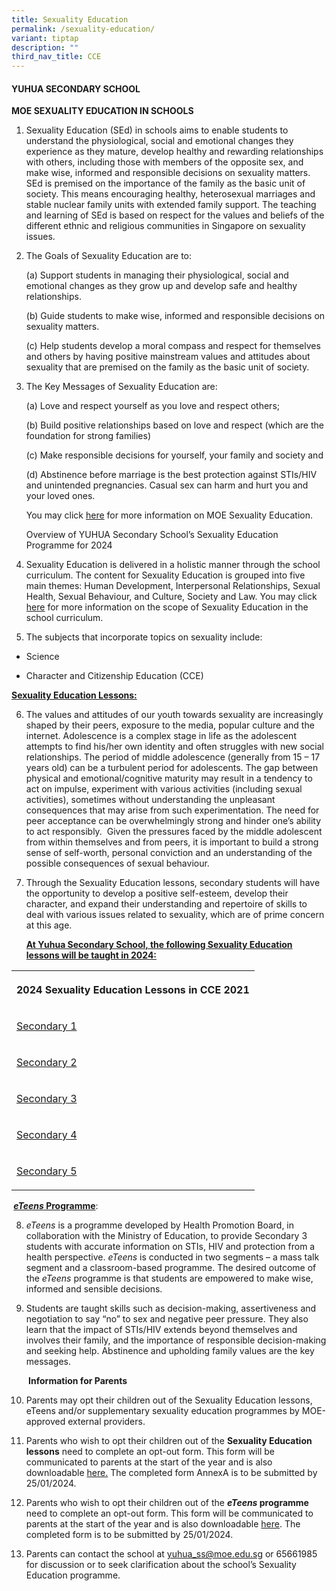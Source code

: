 ```yaml
---
title: Sexuality Education
permalink: /sexuality-education/
variant: tiptap
description: ""
third_nav_title: CCE
---
```

<h4><strong>YUHUA SECONDARY SCHOOL</strong></h4>
<p><strong>MOE SEXUALITY EDUCATION IN SCHOOLS</strong>
</p>
<ol data-tight="true" class="tight">
<li>
<p>Sexuality Education (SEd) in schools aims to enable students to understand
the physiological, social and emotional changes they experience as they
mature, develop healthy and rewarding relationships with others, including
those with members of the opposite sex, and make wise, informed and responsible
decisions on sexuality matters. SEd is premised on the importance of the
family as the basic unit of society. This means encouraging healthy, heterosexual
marriages and stable nuclear family units with extended family support.
The teaching and learning of SEd is based on respect for the values and
beliefs of the different ethnic and religious communities in Singapore
on sexuality issues.</p>
</li>
<li>
<p>The Goals of Sexuality Education are to:</p>
<p>(a) Support students in managing their physiological, social and emotional
changes as they grow up and develop safe and healthy relationships.</p>
<p>(b) Guide students to make wise, informed and responsible decisions on
sexuality matters.</p>
<p>(c) Help students develop a moral compass and respect for themselves and
others by having positive mainstream values and attitudes about sexuality
that are premised on the family as the basic unit of society.</p>
</li>
<li>
<p>The Key Messages of Sexuality Education are:&nbsp;</p>
<p>(a) Love and respect yourself as you love and respect others;</p>
<p>(b) Build positive relationships based on love and respect (which are
the foundation for strong families)</p>
<p>(c) Make responsible decisions for yourself, your family and society and</p>
<p>(d) Abstinence before marriage is the best protection against STIs/HIV
and unintended pregnancies. Casual sex can harm and hurt you and your loved
ones.&nbsp;</p>
<p>You may click <a href="https://go.gov.sg/moe-sexuality-education" rel="noopener nofollow" target="_blank">here</a> for
more information on MOE Sexuality Education.&nbsp;</p>
<p>Overview of YUHUA Secondary School’s Sexuality Education Programme for
2024</p>
</li>
<li>
<p>Sexuality Education is delivered in a holistic manner through the school
curriculum. The content for Sexuality Education is grouped into five main
themes: Human Development, Interpersonal Relationships, Sexual Health,
Sexual Behaviour, and Culture, Society and Law. You may click <a href="https://go.gov.sg/moe-sexuality-education-scope" rel="noopener nofollow" target="_blank">here</a> for
more information on the scope of Sexuality Education in the school curriculum.</p>
</li>
<li>
<p>The subjects that incorporate topics on sexuality include:</p>
</li>
</ol>
<ul data-tight="true" class="tight">
<li>
<p>Science</p>
</li>
<li>
<p>Character and Citizenship Education (CCE)</p>
</li>
</ul>
<p><strong><u>Sexuality Education Lessons:</u></strong>
</p>
<ol start="6" data-tight="true" class="tight">
<li>
<p>The values and attitudes of our youth towards sexuality are increasingly
shaped by their peers, exposure to the media, popular culture and the internet.
Adolescence is a complex stage in life as the adolescent attempts to find
his/her own identity and often struggles with new social relationships.
The period of middle adolescence (generally from 15 – 17 years old) can
be a turbulent period for adolescents. The gap between physical and emotional/cognitive
maturity may result in a tendency to act on impulse, experiment with various
activities (including sexual activities), sometimes without understanding
the unpleasant consequences that may arise from such experimentation. The
need for peer acceptance can be overwhelmingly strong and hinder one’s
ability to act responsibly.&nbsp; Given the pressures faced by the middle
adolescent from within themselves and from peers, it is important to build
a strong sense of self-worth, personal conviction and an understanding
of the possible consequences of sexual behaviour.</p>
</li>
<li>
<p>Through the Sexuality Education lessons, secondary students will have
the opportunity to develop a positive self-esteem, develop their character,
and expand their understanding and repertoire of skills to deal with various
issues related to sexuality, which are of prime concern at this age.</p>
<p></p>
<p><strong><u>At Yuhua Secondary School, the following Sexuality Education lessons will be taught in 2024:</u></strong>
</p>
</li>
</ol>
<table style="minWidth: 25px">
<colgroup>
<col>
</colgroup>
<tbody>
<tr>
<th rowspan="1" colspan="1">
<p><strong>2024 Sexuality Education Lessons in CCE 2021</strong>
</p>
</th>
</tr>
<tr>
<td rowspan="1" colspan="1">
<p><a href="/files/2024_Info_on_SEd_for_Secondary_1.pdf" rel="noopener nofollow" target="_blank">Secondary 1</a>
</p>
</td>
</tr>
<tr>
<td rowspan="1" colspan="1">
<p><a href="/files/2024_Info_on_SEd_for_Secondary_2.pdf" rel="noopener nofollow" target="_blank">Secondary 2</a>
</p>
</td>
</tr>
<tr>
<td rowspan="1" colspan="1">
<p><a href="/files/2024_Info_on_SEd_for_Secondary_3.pdf" rel="noopener nofollow" target="_blank">Secondary 3</a>
</p>
</td>
</tr>
<tr>
<td rowspan="1" colspan="1">
<p><a href="/files/2024_Info_on_SEd_for_Secondary_4.pdf" rel="noopener nofollow" target="_blank">Secondary 4</a>
</p>
</td>
</tr>
<tr>
<td rowspan="1" colspan="1">
<p><a href="/files/2024_Info_on_SEd_for_Secondary_5.pdf" rel="noopener nofollow" target="_blank">Secondary 5</a>
</p>
</td>
</tr>
</tbody>
</table>
<p><strong>&nbsp;<em><u>eTeens</u></em><u> Programme</u></strong>:</p>
<ol start="8" data-tight="true" class="tight">
<li>
<p><em>eTeens</em> is a programme developed by Health Promotion Board, in
collaboration with the Ministry of Education, to provide Secondary 3 students
with accurate information on STIs, HIV and protection from a health perspective. <em>eTeens</em> is
conducted in two segments – a mass talk segment and a classroom-based programme.
The desired outcome of the <em>eTeens</em> programme is that students are
empowered to make wise, informed and sensible decisions.</p>
</li>
</ol>
<ol start="9" data-tight="true" class="tight">
<li>
<p>Students are taught skills such as decision-making, assertiveness and
negotiation to say “no” to sex and negative peer pressure. They also learn
that the impact of STIs/HIV extends beyond themselves and involves their
family, and the importance of responsible decision-making and seeking help.
Abstinence and upholding family values are the key messages.</p>
<p><strong>&nbsp;Information for Parents</strong>
</p>
</li>
<li>
<p>Parents may opt their children out of the Sexuality Education lessons,
eTeens and/or supplementary sexuality education programmes by MOE-approved
external providers.</p>
</li>
<li>
<p>Parents who wish to opt their children out of the <strong>Sexuality Education lessons</strong> need
to complete an opt-out form. This form will be communicated to parents
at the start of the year and is also downloadable <a href="/files/2024_Info_on_SEd_Annex_A.pdf" rel="noopener nofollow" target="_blank">here</a><a href="/files/2024_Info_on_SEd_Annex_A.pdf" rel="noopener noreferrer nofollow" target="_blank">.</a> The completed form AnnexA
is to be submitted by 25/01/2024.</p>
</li>
<li>
<p>Parents who wish to opt their children out of the <strong><em>eTeens</em> programme</strong> need
to complete an opt-out form. This form will be communicated to parents
at the start of the year and is also downloadable <a href="/files/2024_Info_on_SEd_Annex_B.pdf" rel="noopener nofollow" target="_blank">here</a>. The completed form
is to be submitted by 25/01/2024.</p>
</li>
<li>
<p>Parents can contact the school at <a href="mailto:yuhua_ss@moe.edu.sg" rel="noopener noreferrer nofollow" target="_blank">yuhua_ss@moe.edu.sg</a> or 65661985 for
discussion or to seek clarification about the school’s Sexuality Education
programme.</p>
</li>
</ol>
<p><strong>&nbsp;</strong>
</p>